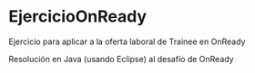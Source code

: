 # EjercicioOnReady
Ejercicio para aplicar a la oferta laboral de Trainee en OnReady

Resolución en Java (usando Eclipse) al desafío de OnReady

